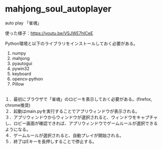 # mahjong_soul_autoplayer
auto play 「雀魂」

使った様子：https://youtu.be/VSJWE7hICeE

Python環境と以下のライブラリをインストールしておく必要がある。
<br><ol><li>numpy</li><li>mahjong</li><li>pyautogui</li><li>pywin32</li><li>keyboard</li><li>opencv-python</li><li>Pillow</li></ol>
<br>１．最初にブラウザで「雀魂」のロビーを表示しておく必要がある。(firefox, chrome推奨)
<br>２．起動はmain.pyを実行することでアプリウィンドウが表示される。
<br>３．アプリウィンドウからウィンドウが選択されると、ウィンドウをキャプチャし、ロビー画面が確認できれば、アプリウィンドウでゲームルールが選択できるようになる。
<br>４．ゲームルールが選択されると、自動プレイが開始される。
<br>５．終了はEキーを長押しすることで停止する。
